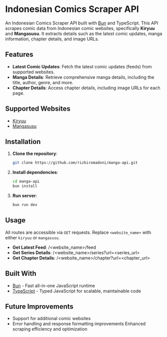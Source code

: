 # Indonesian Comics Scraper API

An Indonesian Comics Scraper API built with [Bun](https://bun.sh/) and TypeScript. This API scrapes comic data from Indonesian comic websites, specifically **Kiryuu** and **Mangasusu**. It extracts details such as the latest comic updates, manga information, chapter details, and image URLs.

## Features

- **Latest Comic Updates**: Fetch the latest comic updates (feeds) from supported websites.
- **Manga Details**: Retrieve comprehensive manga details, including the title, author, genre, and more.
- **Chapter Details**: Access chapter details, including image URLs for each page.

## Supported Websites

- [Kiryuu](https://kiryuu.org/)
- [Mangasusu](#)

## Installation

1. **Clone the repository**:
   ```bash
   git clone https://github.com/rizkiromadoni/manga-api.git
3. **Install dependencies**:
   ```bash
   cd manga-api
   bun install
4. **Run server**:
   ```bash
   bun run dev

## Usage

All routes are accessible via `GET` requests. Replace `<website_name>` with either `kiryuu` or `mangasusu`.

- **Get Latest Feed**: /<website_name>/feed
- **Get Series Details**: /<website_name>/series?url=<series_url>
- **Get Chapter Details**: /<website_name>/chapter?url=<chapter_url>

## Built With

- [Bun](https://bun.sh) - Fast all-in-one JavaScript runtime
- [TypeScript](https://www.typescriptlang.org) - Typed JavaScript for scalable, maintainable code

## Future Improvements

- Support for additional comic websites
- Error handling and response formatting improvements
    Enhanced scraping efficiency and optimization
